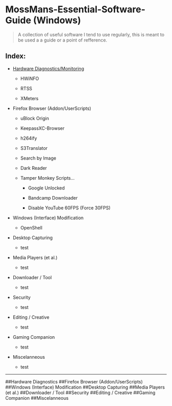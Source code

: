 # MossMans-Essential-Software-Guide (Windows)

> A collection of useful software I tend to use regularly, this is meant to be used a a guide or a point of refference.


## Index:
- [Hardware Diagnostics/Monitoring](#hardware-diagnostics)

  - HWiNFO
 
  - RTSS
 
  - XMeters
 

- Firefox Browser (Addon/UserScripts)

  - uBlock Origin
 
  - KeepassXC-Browser
 
  - h264ify
 
  - S3Translator
 
  - Search by Image
 
  - Dark Reader
 
  - Tamper Monkey Scripts...
 
       - Google Unlocked

       - Bandcamp Downloader

       - Disable YouTube 60FPS (Force 30FPS)


- Windows (Interface) Modification

  - OpenShell

- Desktop Capturing

  - test

- Media Players (et al.)

  - test

- Downloader / Tool

  - test

- Security

  - test

- Editing / Creative

  - test

- Gaming Companion

  - test

- Miscelanneous

  - test
---

##Hardware Diagnostics
##Firefox Browser (Addon/UserScripts)
##Windows (Interface) Modification
##Desktop Capturing
##Media Players (et al.)
##Downloader / Tool
##Security
##Editing / Creative
##Gaming Companion
##Miscelanneous
